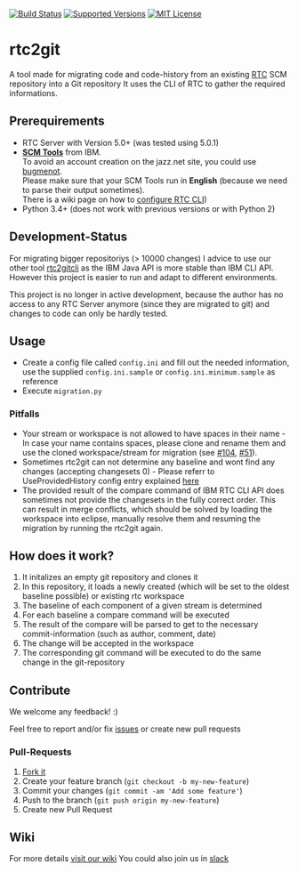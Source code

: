 [![Build Status](https://travis-ci.org/rtcTo/rtc2git.svg)](https://travis-ci.org/rtcTo/rtc2git)
[![Supported Versions](https://img.shields.io/badge/python-3.4%2C%203.5%2B-blue.svg)](https://travis-ci.org/rtcTo/rtc2git)
[![MIT License](https://img.shields.io/badge/license-MIT-orange.svg)](https://github.com/rtcTo/rtc2git/blob/develop/LICENSE)

# rtc2git

A tool made for migrating code and code-history from an existing [RTC](https://jazz.net/products/rational-team-concert/) SCM repository into a Git repository
It uses the CLI of RTC to gather the required informations.

## Prerequirements

- RTC Server with Version 5.0+ (was tested using 5.0.1)
- **[SCM Tools](https://jazz.net/downloads/rational-team-concert/releases/5.0.1?p=allDownloads)** from IBM.  
   To avoid an account creation on the jazz.net site, you could use [bugmenot](http://bugmenot.com/).  
   Please make sure that your SCM Tools run in **English** (because we need to parse their output sometimes).  
   There is a wiki page on how to [configure RTC CLI](https://github.com/rtcTo/rtc2git/wiki/configure-RTC-CLI))
- Python 3.4+ (does not work with previous versions or with Python 2)

## Development-Status
For migrating bigger repositoriys (> 10000 changes) I advice to use our other tool [rtc2gitcli](https://github.com/rtcTo/rtc2gitcli) as the IBM Java API is more stable than IBM CLI API. 
However this project is easier to run and adapt to different environments.

This project is no longer in active development, because the author has no access to any RTC Server anymore (since they are migrated to git) and changes to code can only be hardly tested.

## Usage

- Create a config file called `config.ini` and fill out the needed information, use the supplied `config.ini.sample` or `config.ini.minimum.sample` as reference
- Execute `migration.py`


### Pitfalls
- Your stream or workspace is not allowed to have spaces in their name - In case your name contains spaces, please clone and rename them and use the cloned workspace/stream for migration (see [#104](https://github.com/rtcTo/rtc2git/issues/104), [#51](https://github.com/rtcTo/rtc2git/issues/51)).
- Sometimes rtc2git can not determine any baseline and wont find any changes (accepting changesets 0) - Please referr to UseProvidedHistory config entry explained [here](https://github.com/rtcTo/rtc2git/wiki/Getting-your-History-Files)
- The provided result of the compare command of IBM RTC CLI API does sometimes not provide the changesets in the fully correct order. This can result in merge conflicts, which should be solved by loading the workspace into eclipse, manually resolve them and resuming the migration by running the rtc2git again.

## How does it work?

1. It initalizes an empty git repository and clones it
2. In this repository, it loads a newly created (which will be set to the oldest baseline possible) or existing rtc workspace
3. The baseline of each component of a given stream is determined
4. For each baseline a compare command will be executed
5. The result of the compare will be parsed to get to the necessary commit-information (such as author, comment, date)
6. The change will be accepted in the workspace
7. The corresponding git command will be executed to do the same change in the git-repository


## Contribute

We welcome any feedback! :)

Feel free to report and/or fix [issues](https://github.com/rtcTo/rtc2git/issues) or create new pull requests

### Pull-Requests

1. [Fork it](https://github.com/rtcTo/rtc2git#fork-destination-box)
2. Create your feature branch (`git checkout -b my-new-feature`)
3. Commit your changes (`git commit -am 'Add some feature'`)
4. Push to the branch (`git push origin my-new-feature`)
5. Create new Pull Request

## Wiki

For more details [visit our wiki](https://github.com/rtcTo/rtc2git/wiki)
You could also join us in [slack](https://rtc.to/#slack)
